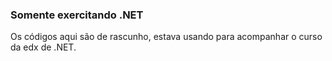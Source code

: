 ### Somente exercitando .NET

Os códigos aqui são de rascunho, estava usando para acompanhar o curso da 
edx de .NET.


